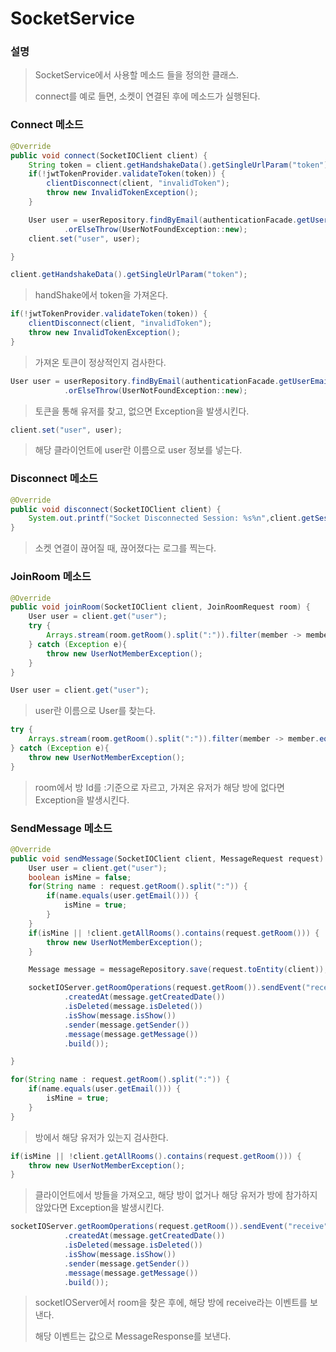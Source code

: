 # SocketService

### 설명

> SocketService에서 사용할 메소드 들을 정의한 클래스.
>
> connect를 예로 들면, 소켓이 연결된 후에 메소드가 실행된다.

### Connect 메소드

```java
@Override
public void connect(SocketIOClient client) {
    String token = client.getHandshakeData().getSingleUrlParam("token");
    if(!jwtTokenProvider.validateToken(token)) {
        clientDisconnect(client, "invalidToken");
        throw new InvalidTokenException();
    }

    User user = userRepository.findByEmail(authenticationFacade.getUserEmail())
            .orElseThrow(UserNotFoundException::new);
    client.set("user", user);

}
```

``` java
client.getHandshakeData().getSingleUrlParam("token");
```

> handShake에서 token을 가져온다.

``` java
if(!jwtTokenProvider.validateToken(token)) {
    clientDisconnect(client, "invalidToken");
    throw new InvalidTokenException();
}
```

> 가져온 토큰이 정상적인지 검사한다.

``` java
User user = userRepository.findByEmail(authenticationFacade.getUserEmail())
            .orElseThrow(UserNotFoundException::new);
```

> 토큰을 통해 유저를 찾고, 없으면 Exception을 발생시킨다.

``` java
client.set("user", user);
```

> 해당 클라이언트에 user란 이름으로 user 정보를 넣는다.

### Disconnect 메소드

```java
@Override
public void disconnect(SocketIOClient client) {
    System.out.printf("Socket Disconnected Session: %s%n",client.getSessionId());
}
```

> 소켓 연결이 끊어질 때, 끊어졌다는 로그를 찍는다.

### JoinRoom 메소드

```java
@Override
public void joinRoom(SocketIOClient client, JoinRoomRequest room) {
    User user = client.get("user");
    try {
        Arrays.stream(room.getRoom().split(":")).filter(member -> member.equals(user.getEmail()));
    } catch (Exception e){
        throw new UserNotMemberException();
    }
}
```

``` java
User user = client.get("user");
```

> user란 이름으로 User를 찾는다.

``` java
try {
    Arrays.stream(room.getRoom().split(":")).filter(member -> member.equals(user.getEmail()));
} catch (Exception e){
    throw new UserNotMemberException();
}
```

> room에서 방 Id를 :기준으로 자르고, 가져온 유저가 해당 방에 없다면 Exception을 발생시킨다.

### SendMessage 메소드

```java
@Override
public void sendMessage(SocketIOClient client, MessageRequest request) {
    User user = client.get("user");
    boolean isMine = false;
    for(String name : request.getRoom().split(":")) {
        if(name.equals(user.getEmail())) {
            isMine = true;
        }
    }
    if(isMine || !client.getAllRooms().contains(request.getRoom())) {
        throw new UserNotMemberException();
    }

    Message message = messageRepository.save(request.toEntity(client));

    socketIOServer.getRoomOperations(request.getRoom()).sendEvent("receive", MessageResponse.builder()
            .createdAt(message.getCreatedDate())
            .isDeleted(message.isDeleted())
            .isShow(message.isShow())
            .sender(message.getSender())
            .message(message.getMessage())
            .build());

}
```

```java
for(String name : request.getRoom().split(":")) {
    if(name.equals(user.getEmail())) {
        isMine = true;
    }
}
```

> 방에서 해당 유저가 있는지 검사한다.

``` java
if(isMine || !client.getAllRooms().contains(request.getRoom())) {
    throw new UserNotMemberException();
}
```

> 클라이언트에서 방들을 가져오고, 해당 방이 없거나 해당 유저가 방에 참가하지 않았다면 Exception을 발생시킨다.

``` java
socketIOServer.getRoomOperations(request.getRoom()).sendEvent("receive", MessageResponse.builder()
            .createdAt(message.getCreatedDate())
            .isDeleted(message.isDeleted())
            .isShow(message.isShow())
            .sender(message.getSender())
            .message(message.getMessage())
            .build());
```

> socketIOServer에서 room을 찾은 후에, 해당 방에 receive라는 이벤트를 보낸다.
>
> 해당 이벤트는 값으로 MessageResponse를 보낸다.